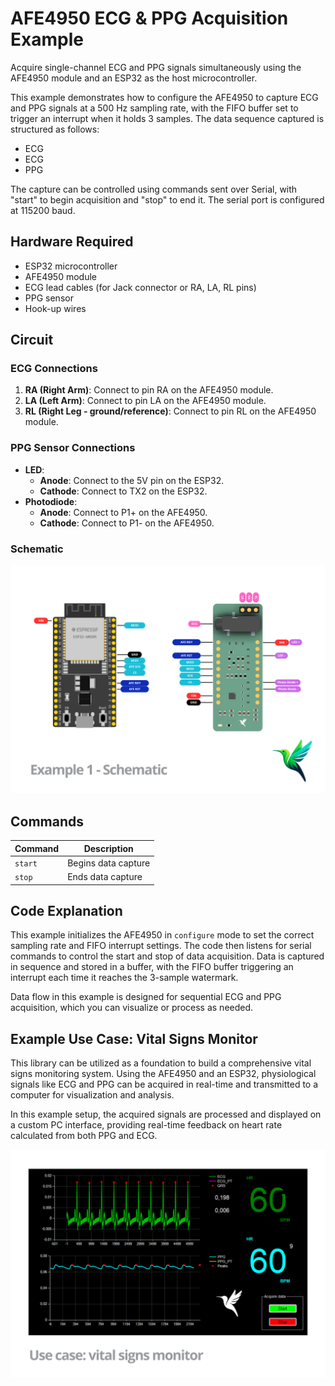 # AFE4950 ECG & PPG Acquisition Example

Acquire single-channel ECG and PPG signals simultaneously using the AFE4950 module and an ESP32 as the host microcontroller.

This example demonstrates how to configure the AFE4950 to capture ECG and PPG signals at a 500 Hz sampling rate, with the FIFO buffer set to trigger an interrupt when it holds 3 samples. The data sequence captured is structured as follows:
- ECG
- ECG
- PPG

The capture can be controlled using commands sent over Serial, with "start" to begin acquisition and "stop" to end it. The serial port is configured at 115200 baud.

## Hardware Required

* ESP32 microcontroller
* AFE4950 module
* ECG lead cables (for Jack connector or RA, LA, RL pins)
* PPG sensor
* Hook-up wires

## Circuit

### ECG Connections
1. **RA (Right Arm)**: Connect to pin RA on the AFE4950 module.
2. **LA (Left Arm)**: Connect to pin LA on the AFE4950 module.
3. **RL (Right Leg - ground/reference)**: Connect to pin RL on the AFE4950 module.

### PPG Sensor Connections
- **LED**:
  - **Anode**: Connect to the 5V pin on the ESP32.
  - **Cathode**: Connect to TX2 on the ESP32.
- **Photodiode**:
  - **Anode**: Connect to P1+ on the AFE4950.
  - **Cathode**: Connect to P1- on the AFE4950.

### Schematic
![](images/AFE4950_Module_Ex1_sch.png)

## Commands

| Command | Description        |
|---------|--------------------|
| `start` | Begins data capture |
| `stop`  | Ends data capture   |

## Code Explanation

This example initializes the AFE4950 in `configure` mode to set the correct sampling rate and FIFO interrupt settings. The code then listens for serial commands to control the start and stop of data acquisition. Data is captured in sequence and stored in a buffer, with the FIFO buffer triggering an interrupt each time it reaches the 3-sample watermark.

Data flow in this example is designed for sequential ECG and PPG acquisition, which you can visualize or process as needed.

## Example Use Case: Vital Signs Monitor

This library can be utilized as a foundation to build a comprehensive vital signs monitoring system. Using the AFE4950 and an ESP32, physiological signals like ECG and PPG can be acquired in real-time and transmitted to a computer for visualization and analysis.

In this example setup, the acquired signals are processed and displayed on a custom PC interface, providing real-time feedback on heart rate calculated from both PPG and ECG.

![](images/AFE4950_Module_Ex1_use_case.png)
